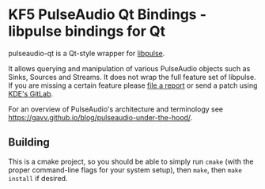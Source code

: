 # KF5 PulseAudio Qt Bindings - libpulse bindings for Qt

pulseaudio-qt is a Qt-style wrapper for [libpulse](https://freedesktop.org/software/pulseaudio/doxygen/). 

It allows querying and manipulation of various PulseAudio objects such as Sinks, Sources and Streams. It does not wrap the full feature set of libpulse. If you are missing a certain feature please [file a report](https://bugs.kde.org/enter_bug.cgi?product=pulseaudio-qt) or send a patch using [KDE's GitLab](https://invent.kde.org/libraries/pulseaudio-qt/).

For an overview of PulseAudio's architecture and terminology see https://gavv.github.io/blog/pulseaudio-under-the-hood/.

## Building
This is a cmake project, so you should be able to simply run `cmake` (with the proper command-line flags for your system setup), then `make`, then `make install` if desired.
